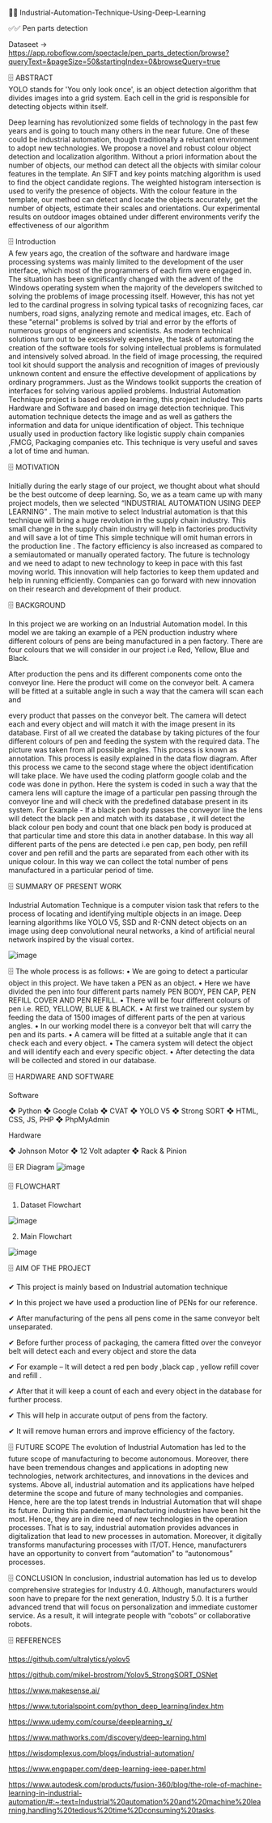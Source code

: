 📌📌 Industrial-Automation-Technique-Using-Deep-Learning

✅✅ Pen parts detection

Dataseet -> https://app.roboflow.com/spectacle/pen_parts_detection/browse?queryText=&pageSize=50&startingIndex=0&browseQuery=true

🗄️ ABSTRACT     
YOLO stands  for 'You only look once', is an object detection algorithm that divides images into a grid system. Each cell in the grid is responsible for detecting objects within itself. 
 
Deep learning has revolutionized some fields of technology in the past few years and is going to touch many others in the near future. One of these could be industrial automation, though traditionally a reluctant environment to adopt new technologies. We propose a novel and robust colour object detection and localization algorithm. Without a priori information about the number of objects, our method can detect all the objects with similar colour features in the template. An SIFT and key points matching algorithm is used to find the object candidate regions. The weighted histogram intersection is used to verify the presence of objects. With the colour feature in the template, our method can detect and locate the objects accurately, get the number of objects, estimate their scales and orientations. Our experimental results on outdoor images obtained under different environments verify the effectiveness of our algorithm


🗄️ Introduction  
  A few years ago, the creation of the software and hardware image processing systems was mainly limited to the development of the user interface, which most of the programmers of each firm were engaged in. The situation has been significantly changed with the advent of the Windows operating system when the majority of the developers switched to solving the problems of image processing itself. However, this has not yet led to the cardinal progress in solving typical tasks of recognizing faces, car numbers, road signs, analyzing remote and medical images, etc. Each of these "eternal" problems is solved by trial and error by the efforts of numerous groups of engineers and scientists. As modern technical solutions turn out to be excessively expensive, the task of automating the creation of the software tools for solving intellectual problems is formulated and intensively solved abroad. In the field of image processing, the required tool kit should support the analysis and recognition of images of previously unknown content and ensure the effective development of applications by ordinary programmers. Just as the Windows toolkit supports the creation of interfaces for solving various applied problems. 
Industrial Automation Technique project is based on deep learning, this project included two parts Hardware and Software and based on image detection technique. This automation technique detects the image and as well as gathers the information and data for unique identification of object. This technique usually used in production factory like logistic supply chain companies ,FMCG, Packaging companies etc. This technique is very useful and saves a lot of time and human.

 
🗄️ MOTIVATION  
 
 Initially during the early stage of our project, we thought about what should be the best outcome of deep learning. So, we as a team came up with many project models, then we selected “INDUSTRIAL  AUTOMATION USING DEEP LEARNING” . The main motive to select Industrial automation is that this technique will bring a huge revolution in the supply chain industry. This small change in the supply chain industry will help in factories productivity and will save a lot of time  This simple technique will omit human errors in the production line . 
The factory efficiency is also increased as compared to a semiautomated or  manually operated factory. 
The future is technology and we need to adapt to new technology to keep in pace with this fast moving world. This innovation will help factories to keep them updated and help in running efficiently. Companies can go forward with new innovation on their research and development of their product.   

🗄️ BACKGROUND 
 
In this project we are working on an Industrial Automation model. In this model we are taking an example of a PEN production industry where different colours of pens are being manufactured in a pen factory. There are four colours that we will consider in our project i.e  Red, Yellow, Blue and Black. 

After production the pens and its different components come onto the conveyor line. Here the product will come on the conveyor belt. A camera will be fitted at a suitable angle in such a way that the camera will scan each and 

every product that passes on the conveyor belt. The camera will detect each and every object and will match it with the image present in its database. 
First of all we created the database by taking pictures of the four different colours of pen and feeding the system with the required data. The picture was taken from all possible angles. This process is known as annotation. This process is easily explained in the data flow diagram. After this process we came to the second stage where the object identification will take place. We have used the coding platform google colab and the code was done in python. Here the system is coded in such a way that the camera lens will capture the image of a particular pen passing through the conveyor line and will check with the predefined database present in its system. 
For Example - If a black pen body passes the conveyor line the lens will detect the black pen and match with its database , it will detect the black colour pen body and count that one black pen body is produced at that particular time and store this data in another database. 
In this way all different parts of the pens are detected i.e pen cap, pen body, pen refill cover and pen refill and the parts are separated from each other with its unique colour. In this way we can collect the total number of pens manufactured in a particular period of time.

🗄️ SUMMARY OF PRESENT WORK   

Industrial Automation Technique is a computer vision task that refers to the process of locating and identifying multiple objects in an image. Deep learning algorithms like YOLO V5, SSD and R-CNN detect objects on an image using deep convolutional neural networks, a kind of artificial neural network inspired by the visual cortex. 

 ![image](https://user-images.githubusercontent.com/85603537/236638517-5ebd59c7-fc35-4052-8ef8-e9a3724ef68b.png)

🗄️ The whole process is as follows:
•	We are going to detect a particular object in this project. We have taken a PEN as an object.
•	Here we have divided the pen into four different parts namely PEN BODY, PEN CAP, PEN REFILL COVER AND PEN REFILL.
•	There will be four different colours of pen i.e. RED, YELLOW, BLUE & BLACK.
•	At first we trained our system by feeding the data of 1500 images of different parts of the pen at various angles.
•		In our working model there is a conveyor belt that will carry the pen and its parts.
•	A camera will be fitted at a suitable angle that it can check each and every object.
•	The camera system will detect the object and will identify each and every specific object.
•	After detecting the data will be collected and stored in our database.


🗄️ HARDWARE AND SOFTWARE



Software

❖	Python
❖	Google Colab
❖	CVAT
❖	YOLO V5
❖	Strong SORT
❖	HTML, CSS, JS, PHP
❖	PhpMyAdmin

Hardware

❖ Johnson Motor
❖	12 Volt adapter
❖	Rack & Pinion

🗄️ ER Diagram
 ![image](https://user-images.githubusercontent.com/85603537/236638611-1255a926-9748-462d-9e36-3f3ea53746f6.png)
 
🗄️ FLOWCHART

1.	Dataset Flowchart

![image](https://user-images.githubusercontent.com/85603537/236638639-69f0bd2d-7986-422d-975b-fdac63629ce1.png)

2.	Main Flowchart

![image](https://user-images.githubusercontent.com/85603537/236638668-c997bf57-7dfb-4e4c-b6d7-2fb3b2773740.png)

🗄️ AIM OF THE PROJECT


✔	This project is mainly based on Industrial automation technique

✔	In this project we have used a production line of PENs for our reference.

✔	After manufacturing of the pens all pens come in the same conveyor belt unseparated.

✔	Before further process of packaging, the camera fitted over the conveyor belt will detect each and every object and store the data

✔	For example – It will  detect a red pen body ,black cap , yellow refill cover and refill .

✔	After that it will keep a count of each and every object in the database for further process.

✔	This will help in accurate output of pens from the factory.

✔	It will remove human errors and improve efficiency of the factory.

🗄️ FUTURE SCOPE
The evolution of Industrial Automation has led to the future scope of manufacturing to become autonomous. Moreover, there have been tremendous changes and applications in adopting new technologies, network architectures, and innovations in the devices and systems. Above all, industrial automation and its applications have helped determine the scope and future of many technologies and companies. Hence, here are the top latest trends in Industrial Automation that will shape its future.
During this pandemic, manufacturing industries have been hit the most. Hence, they are in dire need of new technologies in the operation processes. That is to say, industrial automation provides advances in digitalization that lead to new processes in automation. Moreover, it digitally transforms manufacturing processes with IT/OT. Hence, manufacturers have an opportunity to convert from “automation” to “autonomous” processes.

🗄️ CONCLUSION
In conclusion, industrial automation has led us to develop comprehensive strategies for Industry 4.0. Although, manufacturers would soon have to prepare for the next generation, Industry 5.0.
It is a further advanced trend that will focus on personalization and immediate customer service. As a result, it will integrate people with “cobots” or collaborative robots.

🗄️ REFERENCES

https://github.com/ultralytics/yolov5 

https://github.com/mikel-brostrom/Yolov5_StrongSORT_OSNet 

https://www.makesense.ai/ 

https://www.tutorialspoint.com/python_deep_learning/index.htm 

https://www.udemy.com/course/deeplearning_x/ 

https://www.mathworks.com/discovery/deep-learning.html

https://wisdomplexus.com/blogs/industrial-automation/

https://www.engpaper.com/deep-learning-ieee-paper.html

https://www.autodesk.com/products/fusion-360/blog/the-role-of-machine-learning-in-industrial-automation/#:~:text=Industrial%20automation%20and%20machine%20learning,handling%20tedious%20time%2Dconsuming%20tasks.






